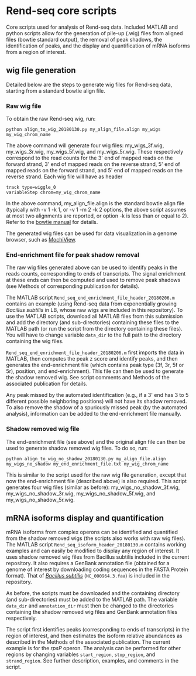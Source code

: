 # Rend-seq core scripts

Core scripts used for analysis of Rend-seq data.
Included MATLAB and python scripts allow for the generation of pile-up (.wig) files from aligned files (bowtie standard output), the removal of peak shadows, the identification of peaks, and the display and quantification of mRNA isoforms from a region of interest. 

## wig file generation
Detailed below are the steps to generate wig files for Rend-seq data, starting from a standard bowtie align file.

### Raw wig file
To obtain the raw Rend-seq wig, run:
```
python align_to_wig_20180130.py my_align_file.align my_wigs my_wig_chrom_name
```
The above command will generate four wig files: my_wigs_3f.wig, my_wigs_3r.wig, my_wigs_5f.wig, and my_wigs_5r.wig. These respectively correspond to the read counts for the 3' end of mapped reads on the forward strand, 3' end of mapped reads on the reverse strand, 5' end of mapped reads on the forward strand, and 5' end of mapped reads on the reverse strand. Each wig file will have as header
```
track type=wiggle_0
variableStep chrom=my_wig_chrom_name
```
In the above command, my_align_file.align is the standard bowtie align file (typically with -v 1 -k 1, or -v 1 -m 2 -k 2 options, the above script assumes at most two alignments are reported, or option -k is less than or equal to 2). Refer to the [bowtie manual](http://bowtie-bio.sourceforge.net/manual.shtml) for details.  

The generated wig files can be used for data visualization in a genome browser, such as [MochiView](http://www.johnsonlab.ucsf.edu/mochi/).

### End-enrichment file for peak shadow removal
The raw wig files generated above can be used to identify peaks in the reads counts, corresponding to ends of transcripts. The signal enrichment at these ends can then be computed and used to remove peak shadows (see Methods of corresponding publication for details). 

The MATLAB script `Rend_seq_end_enrichment_file_header_20180206.m` contains an example (using Rend-seq data from exponentially growing *Bacillus subtilis* in LB, whose raw wigs are included in this repository). To use the MATLAB scripts, download all MATLAB files from this submission and add the directory (and sub-directories) containing these files to the MATLAB path (or run the script from the directory containing these files). You will have to change variable `data_dir` to the full path to the directory containing the wig files. 

`Rend_seq_end_enrichment_file_header_20180206.m` first imports the data in MATLAB, then computes the peak z score and identify peaks, and then generates the end-enrichment file (which contains peak type (3f, 3r, 5f or 5r), position, and end-enrichment). This file can then be used to generate the shadow removed wig. See script comments and Methods of the associated publication for details.

Any peak missed by the automated identification (e.g., if a 3' end has 3 to 5 different possible neighboring positions) will not have its shadow removed. To also remove the shadow of a spuriously missed peak (by the automated analysis), information can be added to the end-enrichment file manually. 

### Shadow removed wig file

The end-enrichment file (see above) and the original align file can then be used to generate shadow removed wig files. To do so, run:
```
python align_to_wig_no_shadow_20180130.py my_align_file.align my_wigs_no_shadow my_end_enrichment_file.txt my_wig_chrom_name
```
This is similar to the script used for the raw wig file generation, except that now the end-enrichment file (described above) is also required. This script generates four wig files (similar as before): my_wigs_no_shadow_3f.wig, my_wigs_no_shadow_3r.wig, my_wigs_no_shadow_5f.wig, and my_wigs_no_shadow_5r.wig. 


## mRNA isoforms display and quantification

mRNA isoforms from complex operons can be identified and quantified from the shadow removed wigs (the scripts also works with raw wig files). The MATLAB script `Rend_seq_isoform_header_20180130.m` contains working examples and can easily be modified to display any region of interest. It uses shadow removed wig files from Bacillus subtilis included in the current repository. It also requires a GenBank annotation file (obtained for a genome of interest by downloading coding sequences in the FASTA Protein format). That of [*Bacillus subtilis*](https://www.ncbi.nlm.nih.gov/nuccore/NC_000964) (`NC_000964.3.faa`) is included in the repository. 

As before, the scripts must be downloaded and the containing directory (and sub-directories) must be added to the MATLAB path.  The variable `data_dir` and `annotation_dir` must then be changed to the directories containing the shadow removed wig files and GenBank annotation files respectively. 

The script first identifies peaks (corresponding to ends of transcripts) in the region of interest, and then estimates the isoform relative abundances as described in the Methods of the associated publication. The current example is for the *rpsP* operon. The analysis can be performed for other regions by changing variables `start_region`, `stop_region`, and `strand_region`. See further description, examples, and comments in the script. 

